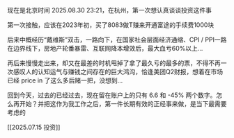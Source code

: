 
现在是北京时间 2025.08.30 23:21，在杭州，第一次想认真谈谈投资这件事

第一次接触，应该在2023年初，买了8083做T赚来开通富途的手续费1000块

后来中概经历“戴维斯”双击，一路向下，在国家社会层面经济通缩、CPI / PPI一路在边界线下，房地产轮番暴雷、互联网降本增效后，最大血亏60%以上...

再后来慢慢走出来，却又在最差的时机甩掉了拿了最久亏的最多的票，不得不再一次感叹人的认知运气与赚钱之间存在的巨大鸿沟，恰逢美团Q2财报，想着在市场已经 price in 了这么多后赌一把，没想到...

回到今天，过去的已经过去，现在留在账户上的只有 6.6 和 -45% 两个数字。怎么再开始？并把这作为我工作之后，第一件长期有效的正经事来做，是当下最需要考虑的


[[2025.07.15 投资]]


